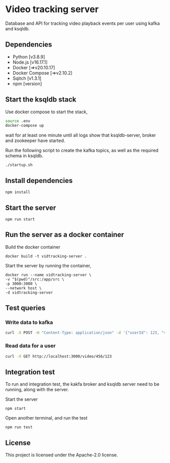 # Video tracking server 

Database and API for tracking video playback events per user using kafka and ksqldb.

## Dependencies

- Python [v3.8.9]
- Node.js [v16.17.1]
- Docker [=>v20.10.17] 
- Docker Compose [=>v2.10.2]
- Sqitch [v1.3.1]
- npm [version]

## Start the ksqldb stack

Use docker compose to start the stack,

```sh
source .env
docker-compose up
```
wait for at least one minute until all logs show that ksqldb-server, broker and zookeeper have started. 

Run the following script to create the kafka topics, as well as the required schema in ksqldb.

```
./startup.sh
```

## Install dependencies

```
npm install
```

## Start the server

```
npm run start
```

## Run the server as a docker container

Build the docker container

```
docker build -t vidtracking-server .
```

Start the server by running the container,

```shell
docker run --name vidtracking-server \
-v "$(pwd)"/src:/app/src \
-p 3000:3000 \
--network host \ 
-d vidtracking-server 
```

## Test queries

### Write data to kafka 

```sh
curl -X POST -H "Content-Type: application/json" -d '{"userId": 123, "videoId": 456, "vidTime": 60}' http://localhost:3000/video
```

### Read data for a user

```sh
curl -X GET http://localhost:3000/video/456/123
```

## Integration test 

To run and integration test, the kakfa broker and ksqldb server need to be running, along with the
server.

Start the server 

```
npm start
```

Open another terminal, and run the test

```
npm run test
```

## License

This project is licensed under the Apache-2.0 license.
